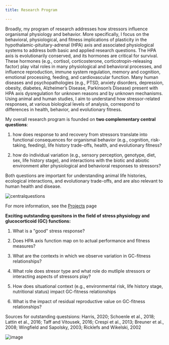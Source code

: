 ```yaml
---
title: Research Program

---
```


Broadly, my program of research addresses how stressors influence organismal physiology and behavior. More specifically, I focus on the behavioral, physiological, and fitness implications of plasticity in the hypothalamic-pituitary-adrenal (HPA) axis and associated physiological systems to address both basic and applied research questions. The HPA axis is evolutionarily conserved, and its hormones are critical for survival. These hormones (e.g., cortisol, corticosterone, corticotropin-releasing factor) play vital roles in many physiological and behavioral processes, and influence reproduction, immune system regulation, memory and cognition, emotional processing, feeding, and cardiovascular function. Many human diseases and psychopathologies (e.g., PTSD, anxiety disorders, depression, obesity, diabetes, Alzheimer’s Disease, Parkinson’s Disease) present with HPA axis dysregulation for unknown reasons and by unknown mechanisms. Using animal and human studies, I aim to understand how stressor-related responses, at various biological levels of analysis, correspond to differences in health, behavior, and evolutionary fitness.

My overall research program is founded on **two complementary central questions**:

1.	how does response to and recovery from stressors translate into functional consequences for organismal behavior (e.g., cognition, risk-taking, feeding), life history trade-offs, health, and evolutionary fitness?

2.	how do individual variation (e.g., sensory perception, genotype, diet, sex, life history stage), and interactions with the biotic and abiotic environment alter physiological and behavioral responses to stressors?

Both questions are important for understanding animal life histories, ecological interactions, and evolutionary trade-offs, and are also relevant to human health and disease.

![centralquestions](https://user-images.githubusercontent.com/58483740/191635702-d4bbf6d1-a4d1-4f05-8a9c-a5d984c9ac8a.jpg)

For more information, see the [Projects](/projects) page

**Exciting outstanding quesitons in the field of stress physiology and glucocorticoid (GC) functions:**

1. What is a "good" stress response?

2. Does HPA axis function map on to actual performance and fitness measures?

3. What are the contexts in which we observe variation in GC-fitness relationships?

4. What role does stresor type and what role do mutliple stressors or interacting aspects of stressors play?

5. How does situational context (e.g., environmental risk, life history stage, nutritional status) impact GC-fitness relationships

6. What is the impact of residual reproductive value on GC-fitness relationships?

Sources for outstanding questsions: Harris, 2020; Schoenle et al., 2018; Lattin et al., 2016; Taff and Vitousek, 2016; Crespi et al., 2013; Breuner et al., 2008; Wingfield and Sapolsky, 2003; Ricklefs and Wikelski, 2002 
  
![image](https://user-images.githubusercontent.com/58483740/191794930-45896934-8797-44f4-828f-ed938a457cd5.png)
